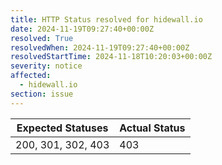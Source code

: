 ```yaml
---
title: HTTP Status resolved for hidewall.io
date: 2024-11-19T09:27:40+00:00Z
resolved: True
resolvedWhen: 2024-11-19T09:27:40+00:00Z
resolvedStartTime: 2024-11-18T10:20:03+00:00Z
severity: notice
affected:
  - hidewall.io
section: issue
---
```


| Expected Statuses | Actual Status  |
|-------------------|----------------|
| 200, 301, 302, 403 | 403 |
